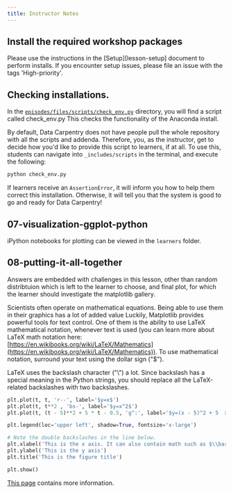 ```yaml
---
title: Instructor Notes
---
```


## Install the required workshop packages

Please use the instructions in the [Setup][lesson-setup] document to perform installs. If you
encounter setup issues, please file an issue with the tags 'High-priority'.

## Checking installations.

In the [`episodes/files/scripts/check_env.py`](../episodes/files/scripts/check_env.py) directory, you will find a script called check\_env.py This checks the
functionality of the Anaconda install.

By default, Data Carpentry does not have people pull the whole repository with all the scripts and
addenda. Therefore, you, as the instructor, get to decide how you'd like to provide this script to
learners, if at all.  To use this, students can navigate into `_includes/scripts` in the terminal, and
execute the following:

```bash
python check_env.py
```

If learners receive an `AssertionError`, it will inform you how to help them correct this
installation. Otherwise, it will tell you that the system is good to go and ready for Data
Carpentry!

## 07-visualization-ggplot-python

iPython notebooks for plotting can be viewed in the `learners` folder.

## 08-putting-it-all-together

Answers are embedded with challenges in this lesson, 
other than random distribtuion which is left to the learner to choose,
and final plot, for which the learner should investigate the matplotlib gallery.

Scientists often operate on mathematical equations.
Being able to use them in their graphics has a lot of added value
Luckily, Matplotlib provides powerful tools for text control.
One of them is the ability to use LaTeX mathematical notation, 
whenever text is used
(you can learn more about LaTeX math notation here: [https://en.wikibooks.org/wiki/LaTeX/Mathematics](https://en.wikibooks.org/wiki/LaTeX/Mathematics)).
To use mathematical notation, surround your text using the dollar sign ("$").

LaTeX uses the backslash character ("\\") a lot.
Since backslash has a special meaning in the Python strings,
you should replace all the LaTeX-related backslashes with two backslashes.

```python
plt.plot(t, t, 'r--', label='$y=x$')
plt.plot(t, t**2 , 'bs-', label='$y=x^2$')
plt.plot(t, (t - 5)**2 + 5 * t - 0.5, 'g^:', label='$y=(x - 5)^2 + 5  x - \\frac{1}{2}$') # note the double backslash

plt.legend(loc='upper left', shadow=True, fontsize='x-large')

# Note the double backslashes in the line below.
plt.xlabel('This is the x axis. It can also contain math such as $\\bar{x}=\\frac{\\sum_{i=1}^{n} {x}} {N}$')
plt.ylabel('This is the y axis')
plt.title('This is the figure title')

plt.show()
```

[This page][matplotlib-mathtext] contains more information.

[matplotlib-mathtext]: https://matplotlib.org/users/mathtext.html



